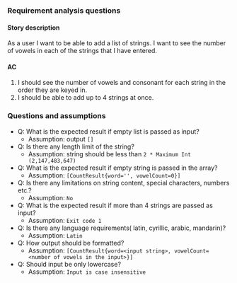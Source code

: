 ### Requirement analysis questions

#### Story description
As a user I want to be able to add a list of strings.
I want to see the number of vowels in each of the strings that I have entered.
#### AC
1. I should see the number of vowels and consonant for each string in the order they are keyed in.
2. I should be able to add up to 4 strings at once.

### Questions and assumptions
- Q: What is the expected result if empty list is passed as input?
    - Assumption: output ```[]```
- Q: Is there any length limit of the string?
    - Assumption: string should be less than ```2 * Maximum Int (2,147,483,647)```
- Q: What is the expected result if empty string is passed in the array?
    - Assumption: ```[CountResult{word='', vowelCount=0}]```
- Q: Is there any limitations on string content, special characters, numbers etc.?
    - Assumption: ```No```
- Q: What is the expected result if more than 4 strings are passed as input?
    - Assumption: ```Exit code 1```
- Q: Is there any language requirements( latin, cyrillic, arabic, mandarin)?
    - Assumption: ```Latin```
- Q: How output should be formatted?
    - Assumption: ```[CountResult{word=<input string>, vowelCount=<number of vowels in the input>}]```
- Q: Should input be only lowercase?
    - Assumption: ```Input is case insensitive```